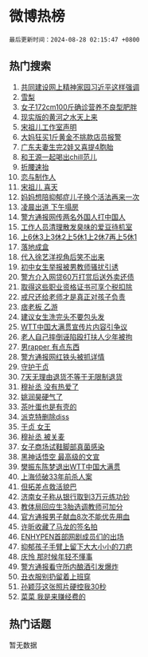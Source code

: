 # 微博热榜

`最后更新时间：2024-08-28 02:15:47 +0800`

## 热门搜索

1. [共同建设网上精神家园习近平这样强调](https://m.weibo.cn/search?containerid=100103type%3D1%26t%3D10%26q%3D%23%E5%85%B1%E5%90%8C%E5%BB%BA%E8%AE%BE%E7%BD%91%E4%B8%8A%E7%B2%BE%E7%A5%9E%E5%AE%B6%E5%9B%AD%E4%B9%A0%E8%BF%91%E5%B9%B3%E8%BF%99%E6%A0%B7%E5%BC%BA%E8%B0%83%23&stream_entry_id=51&isnewpage=1&extparam=seat%3D1%26stream_entry_id%3D51%26c_type%3D51%26cate%3D10103%26pos%3D0%26q%3D%2523%25E5%2585%25B1%25E5%2590%258C%25E5%25BB%25BA%25E8%25AE%25BE%25E7%25BD%2591%25E4%25B8%258A%25E7%25B2%25BE%25E7%25A5%259E%25E5%25AE%25B6%25E5%259B%25AD%25E4%25B9%25A0%25E8%25BF%2591%25E5%25B9%25B3%25E8%25BF%2599%25E6%25A0%25B7%25E5%25BC%25BA%25E8%25B0%2583%2523%26dgr%3D0%26filter_type%3Drealtimehot%26display_time%3D1724782545%26pre_seqid%3D172478254585991448607)
1. [雪梨](https://m.weibo.cn/search?containerid=100103type%3D1%26t%3D10%26q%3D%E9%9B%AA%E6%A2%A8&stream_entry_id=31&isnewpage=1&extparam=seat%3D1%26lcate%3D5001%26q%3D%25E9%259B%25AA%25E6%25A2%25A8%26dgr%3D0%26realpos%3D1%26c_type%3D31%26flag%3D2%26cate%3D5001%26pos%3D0%26filter_type%3Drealtimehot%26band_rank%3D1%26stream_entry_id%3D31%26display_time%3D1724782545%26pre_seqid%3D172478254585991448607)
1. [女子172cm100斤确诊营养不良型肥胖](https://m.weibo.cn/search?containerid=100103type%3D1%26t%3D10%26q%3D%23%E5%A5%B3%E5%AD%90172cm100%E6%96%A4%E7%A1%AE%E8%AF%8A%E8%90%A5%E5%85%BB%E4%B8%8D%E8%89%AF%E5%9E%8B%E8%82%A5%E8%83%96%23&stream_entry_id=31&isnewpage=1&extparam=seat%3D1%26lcate%3D5001%26q%3D%2523%25E5%25A5%25B3%25E5%25AD%2590172cm100%25E6%2596%25A4%25E7%25A1%25AE%25E8%25AF%258A%25E8%2590%25A5%25E5%2585%25BB%25E4%25B8%258D%25E8%2589%25AF%25E5%259E%258B%25E8%2582%25A5%25E8%2583%2596%2523%26dgr%3D0%26realpos%3D2%26c_type%3D31%26flag%3D0%26cate%3D5001%26pos%3D1%26filter_type%3Drealtimehot%26band_rank%3D2%26stream_entry_id%3D31%26display_time%3D1724782545%26pre_seqid%3D172478254585991448607)
1. [现实版的黄河之水天上来](https://m.weibo.cn/search?containerid=100103type%3D1%26t%3D10%26q%3D%23%E7%8E%B0%E5%AE%9E%E7%89%88%E7%9A%84%E9%BB%84%E6%B2%B3%E4%B9%8B%E6%B0%B4%E5%A4%A9%E4%B8%8A%E6%9D%A5%23&stream_entry_id=31&isnewpage=1&extparam=seat%3D1%26lcate%3D5001%26q%3D%2523%25E7%258E%25B0%25E5%25AE%259E%25E7%2589%2588%25E7%259A%2584%25E9%25BB%2584%25E6%25B2%25B3%25E4%25B9%258B%25E6%25B0%25B4%25E5%25A4%25A9%25E4%25B8%258A%25E6%259D%25A5%2523%26dgr%3D0%26realpos%3D3%26c_type%3D31%26flag%3D0%26cate%3D5001%26pos%3D2%26filter_type%3Drealtimehot%26band_rank%3D3%26stream_entry_id%3D31%26display_time%3D1724782545%26pre_seqid%3D172478254585991448607)
1. [宋祖儿工作室声明](https://m.weibo.cn/search?containerid=100103type%3D1%26t%3D10%26q%3D%E5%AE%8B%E7%A5%96%E5%84%BF%E5%B7%A5%E4%BD%9C%E5%AE%A4%E5%A3%B0%E6%98%8E&stream_entry_id=31&isnewpage=1&extparam=seat%3D1%26lcate%3D5001%26q%3D%25E5%25AE%258B%25E7%25A5%2596%25E5%2584%25BF%25E5%25B7%25A5%25E4%25BD%259C%25E5%25AE%25A4%25E5%25A3%25B0%25E6%2598%258E%26dgr%3D0%26realpos%3D4%26c_type%3D31%26flag%3D16%26cate%3D5001%26pos%3D3%26filter_type%3Drealtimehot%26band_rank%3D4%26stream_entry_id%3D31%26display_time%3D1724782545%26pre_seqid%3D172478254585991448607)
1. [大妈狂买1斤黄金不挑款店员报警](https://m.weibo.cn/search?containerid=100103type%3D1%26t%3D10%26q%3D%23%E5%A4%A7%E5%A6%88%E7%8B%82%E4%B9%B01%E6%96%A4%E9%BB%84%E9%87%91%E4%B8%8D%E6%8C%91%E6%AC%BE%E5%BA%97%E5%91%98%E6%8A%A5%E8%AD%A6%23&stream_entry_id=31&isnewpage=1&extparam=seat%3D1%26lcate%3D5001%26q%3D%2523%25E5%25A4%25A7%25E5%25A6%2588%25E7%258B%2582%25E4%25B9%25B01%25E6%2596%25A4%25E9%25BB%2584%25E9%2587%2591%25E4%25B8%258D%25E6%258C%2591%25E6%25AC%25BE%25E5%25BA%2597%25E5%2591%2598%25E6%258A%25A5%25E8%25AD%25A6%2523%26dgr%3D0%26realpos%3D5%26c_type%3D31%26flag%3D0%26cate%3D5001%26pos%3D4%26filter_type%3Drealtimehot%26band_rank%3D5%26stream_entry_id%3D31%26display_time%3D1724782545%26pre_seqid%3D172478254585991448607)
1. [广东夫妻生完2娃又喜提4胞胎](https://m.weibo.cn/search?containerid=100103type%3D1%26t%3D10%26q%3D%23%E5%B9%BF%E4%B8%9C%E5%A4%AB%E5%A6%BB%E7%94%9F%E5%AE%8C2%E5%A8%83%E5%8F%88%E5%96%9C%E6%8F%904%E8%83%9E%E8%83%8E%23&stream_entry_id=31&isnewpage=1&extparam=seat%3D1%26lcate%3D5001%26q%3D%2523%25E5%25B9%25BF%25E4%25B8%259C%25E5%25A4%25AB%25E5%25A6%25BB%25E7%2594%259F%25E5%25AE%258C2%25E5%25A8%2583%25E5%258F%2588%25E5%2596%259C%25E6%258F%25904%25E8%2583%259E%25E8%2583%258E%2523%26dgr%3D0%26realpos%3D6%26c_type%3D31%26flag%3D32768%26cate%3D5001%26pos%3D5%26filter_type%3Drealtimehot%26band_rank%3D6%26stream_entry_id%3D31%26display_time%3D1724782545%26pre_seqid%3D172478254585991448607)
1. [和王源一起喝出chill范儿](https://m.weibo.cn/search?containerid=100103type%3D1%26t%3D10%26q%3D%23%E5%92%8C%E7%8E%8B%E6%BA%90%E4%B8%80%E8%B5%B7%E5%96%9D%E5%87%BAchill%E8%8C%83%E5%84%BF%23&stream_entry_id=31&isnewpage=1&extparam=seat%3D1%26lcate%3D5001%26is_ad_pos%3D1%26q%3D%2523%25E5%2592%258C%25E7%258E%258B%25E6%25BA%2590%25E4%25B8%2580%25E8%25B5%25B7%25E5%2596%259D%25E5%2587%25BAchill%25E8%258C%2583%25E5%2584%25BF%2523%26dgr%3D0%26filter_type%3Drealtimehot%26adid%3D251600%26topic_ad%3D1%26cate%3D5001%26pos%3D6%26c_type%3D31%26band_rank%3D7%26stream_entry_id%3D31%26display_time%3D1724782545%26pre_seqid%3D172478254585991448607)
1. [折腰速抬](https://m.weibo.cn/search?containerid=100103type%3D1%26t%3D10%26q%3D%E6%8A%98%E8%85%B0%E9%80%9F%E6%8A%AC&stream_entry_id=31&isnewpage=1&extparam=seat%3D1%26lcate%3D5001%26q%3D%25E6%258A%2598%25E8%2585%25B0%25E9%2580%259F%25E6%258A%25AC%26dgr%3D0%26realpos%3D7%26c_type%3D31%26flag%3D0%26cate%3D5001%26pos%3D7%26filter_type%3Drealtimehot%26band_rank%3D7%26stream_entry_id%3D31%26display_time%3D1724782545%26pre_seqid%3D172478254585991448607)
1. [恋与制作人](https://m.weibo.cn/search?containerid=100103type%3D1%26t%3D10%26q%3D%E6%81%8B%E4%B8%8E%E5%88%B6%E4%BD%9C%E4%BA%BA&stream_entry_id=31&isnewpage=1&extparam=seat%3D1%26lcate%3D5001%26q%3D%25E6%2581%258B%25E4%25B8%258E%25E5%2588%25B6%25E4%25BD%259C%25E4%25BA%25BA%26dgr%3D0%26realpos%3D8%26c_type%3D31%26flag%3D0%26cate%3D5001%26pos%3D8%26filter_type%3Drealtimehot%26band_rank%3D8%26stream_entry_id%3D31%26display_time%3D1724782545%26pre_seqid%3D172478254585991448607)
1. [宋祖儿 喜天](https://m.weibo.cn/search?containerid=100103type%3D1%26t%3D10%26q%3D%E5%AE%8B%E7%A5%96%E5%84%BF+%E5%96%9C%E5%A4%A9&stream_entry_id=31&isnewpage=1&extparam=seat%3D1%26lcate%3D5001%26q%3D%25E5%25AE%258B%25E7%25A5%2596%25E5%2584%25BF%2520%25E5%2596%259C%25E5%25A4%25A9%26dgr%3D0%26realpos%3D9%26c_type%3D31%26flag%3D16%26cate%3D5001%26pos%3D9%26filter_type%3Drealtimehot%26band_rank%3D9%26stream_entry_id%3D31%26display_time%3D1724782545%26pre_seqid%3D172478254585991448607)
1. [妈妈想陪抑郁症儿子换个活法再来一次](https://m.weibo.cn/search?containerid=100103type%3D1%26t%3D10%26q%3D%23%E5%A6%88%E5%A6%88%E6%83%B3%E9%99%AA%E6%8A%91%E9%83%81%E7%97%87%E5%84%BF%E5%AD%90%E6%8D%A2%E4%B8%AA%E6%B4%BB%E6%B3%95%E5%86%8D%E6%9D%A5%E4%B8%80%E6%AC%A1%23&stream_entry_id=31&isnewpage=1&extparam=seat%3D1%26lcate%3D5001%26q%3D%2523%25E5%25A6%2588%25E5%25A6%2588%25E6%2583%25B3%25E9%2599%25AA%25E6%258A%2591%25E9%2583%2581%25E7%2597%2587%25E5%2584%25BF%25E5%25AD%2590%25E6%258D%25A2%25E4%25B8%25AA%25E6%25B4%25BB%25E6%25B3%2595%25E5%2586%258D%25E6%259D%25A5%25E4%25B8%2580%25E6%25AC%25A1%2523%26dgr%3D0%26realpos%3D10%26c_type%3D31%26flag%3D0%26cate%3D5001%26pos%3D10%26filter_type%3Drealtimehot%26band_rank%3D10%26stream_entry_id%3D31%26display_time%3D1724782545%26pre_seqid%3D172478254585991448607)
1. [凌晨出道 下午塌房](https://m.weibo.cn/search?containerid=100103type%3D1%26t%3D10%26q%3D%E5%87%8C%E6%99%A8%E5%87%BA%E9%81%93+%E4%B8%8B%E5%8D%88%E5%A1%8C%E6%88%BF&stream_entry_id=31&isnewpage=1&extparam=seat%3D1%26lcate%3D5001%26q%3D%25E5%2587%258C%25E6%2599%25A8%25E5%2587%25BA%25E9%2581%2593%2520%25E4%25B8%258B%25E5%258D%2588%25E5%25A1%258C%25E6%2588%25BF%26dgr%3D0%26realpos%3D11%26c_type%3D31%26flag%3D2%26cate%3D5001%26pos%3D11%26filter_type%3Drealtimehot%26band_rank%3D11%26stream_entry_id%3D31%26display_time%3D1724782545%26pre_seqid%3D172478254585991448607)
1. [警方通报网传两名外国人打中国人](https://m.weibo.cn/search?containerid=100103type%3D1%26t%3D10%26q%3D%23%E8%AD%A6%E6%96%B9%E9%80%9A%E6%8A%A5%E7%BD%91%E4%BC%A0%E4%B8%A4%E5%90%8D%E5%A4%96%E5%9B%BD%E4%BA%BA%E6%89%93%E4%B8%AD%E5%9B%BD%E4%BA%BA%23&stream_entry_id=31&isnewpage=1&extparam=seat%3D1%26lcate%3D5001%26q%3D%2523%25E8%25AD%25A6%25E6%2596%25B9%25E9%2580%259A%25E6%258A%25A5%25E7%25BD%2591%25E4%25BC%25A0%25E4%25B8%25A4%25E5%2590%258D%25E5%25A4%2596%25E5%259B%25BD%25E4%25BA%25BA%25E6%2589%2593%25E4%25B8%25AD%25E5%259B%25BD%25E4%25BA%25BA%2523%26dgr%3D0%26realpos%3D12%26c_type%3D31%26flag%3D0%26cate%3D5001%26pos%3D12%26filter_type%3Drealtimehot%26band_rank%3D12%26stream_entry_id%3D31%26display_time%3D1724782545%26pre_seqid%3D172478254585991448607)
1. [工作人员清理散发臭味的爱豆待机室](https://m.weibo.cn/search?containerid=100103type%3D1%26t%3D10%26q%3D%23%E5%B7%A5%E4%BD%9C%E4%BA%BA%E5%91%98%E6%B8%85%E7%90%86%E6%95%A3%E5%8F%91%E8%87%AD%E5%91%B3%E7%9A%84%E7%88%B1%E8%B1%86%E5%BE%85%E6%9C%BA%E5%AE%A4%23&stream_entry_id=31&isnewpage=1&extparam=seat%3D1%26lcate%3D5001%26q%3D%2523%25E5%25B7%25A5%25E4%25BD%259C%25E4%25BA%25BA%25E5%2591%2598%25E6%25B8%2585%25E7%2590%2586%25E6%2595%25A3%25E5%258F%2591%25E8%2587%25AD%25E5%2591%25B3%25E7%259A%2584%25E7%2588%25B1%25E8%25B1%2586%25E5%25BE%2585%25E6%259C%25BA%25E5%25AE%25A4%2523%26dgr%3D0%26realpos%3D13%26c_type%3D31%26flag%3D2%26cate%3D5001%26pos%3D13%26filter_type%3Drealtimehot%26band_rank%3D13%26stream_entry_id%3D31%26display_time%3D1724782545%26pre_seqid%3D172478254585991448607)
1. [上6休3上3休2上5休1上2休7再上5休1](https://m.weibo.cn/search?containerid=100103type%3D1%26t%3D10%26q%3D%23%E4%B8%8A6%E4%BC%913%E4%B8%8A3%E4%BC%912%E4%B8%8A5%E4%BC%911%E4%B8%8A2%E4%BC%917%E5%86%8D%E4%B8%8A5%E4%BC%911%23&stream_entry_id=31&isnewpage=1&extparam=seat%3D1%26lcate%3D5001%26q%3D%2523%25E4%25B8%258A6%25E4%25BC%25913%25E4%25B8%258A3%25E4%25BC%25912%25E4%25B8%258A5%25E4%25BC%25911%25E4%25B8%258A2%25E4%25BC%25917%25E5%2586%258D%25E4%25B8%258A5%25E4%25BC%25911%2523%26dgr%3D0%26realpos%3D14%26c_type%3D31%26flag%3D0%26cate%3D5001%26pos%3D14%26filter_type%3Drealtimehot%26band_rank%3D14%26stream_entry_id%3D31%26display_time%3D1724782545%26pre_seqid%3D172478254585991448607)
1. [落地成盒](https://m.weibo.cn/search?containerid=100103type%3D1%26t%3D10%26q%3D%E8%90%BD%E5%9C%B0%E6%88%90%E7%9B%92&stream_entry_id=31&isnewpage=1&extparam=seat%3D1%26lcate%3D5001%26q%3D%25E8%2590%25BD%25E5%259C%25B0%25E6%2588%2590%25E7%259B%2592%26dgr%3D0%26realpos%3D15%26c_type%3D31%26flag%3D0%26cate%3D5001%26pos%3D15%26filter_type%3Drealtimehot%26band_rank%3D15%26stream_entry_id%3D31%26display_time%3D1724782545%26pre_seqid%3D172478254585991448607)
1. [代入徐艺洋视角后笑不出来](https://m.weibo.cn/search?containerid=100103type%3D1%26t%3D10%26q%3D%E4%BB%A3%E5%85%A5%E5%BE%90%E8%89%BA%E6%B4%8B%E8%A7%86%E8%A7%92%E5%90%8E%E7%AC%91%E4%B8%8D%E5%87%BA%E6%9D%A5&stream_entry_id=31&isnewpage=1&extparam=seat%3D1%26lcate%3D5001%26q%3D%25E4%25BB%25A3%25E5%2585%25A5%25E5%25BE%2590%25E8%2589%25BA%25E6%25B4%258B%25E8%25A7%2586%25E8%25A7%2592%25E5%2590%258E%25E7%25AC%2591%25E4%25B8%258D%25E5%2587%25BA%25E6%259D%25A5%26dgr%3D0%26realpos%3D16%26c_type%3D31%26flag%3D1%26cate%3D5001%26pos%3D16%26filter_type%3Drealtimehot%26band_rank%3D16%26stream_entry_id%3D31%26display_time%3D1724782545%26pre_seqid%3D172478254585991448607)
1. [初中女生举报被男教师骚扰引诱](https://m.weibo.cn/search?containerid=100103type%3D1%26t%3D10%26q%3D%23%E5%88%9D%E4%B8%AD%E5%A5%B3%E7%94%9F%E4%B8%BE%E6%8A%A5%E8%A2%AB%E7%94%B7%E6%95%99%E5%B8%88%E9%AA%9A%E6%89%B0%E5%BC%95%E8%AF%B1%23&stream_entry_id=31&isnewpage=1&extparam=seat%3D1%26lcate%3D5001%26q%3D%2523%25E5%2588%259D%25E4%25B8%25AD%25E5%25A5%25B3%25E7%2594%259F%25E4%25B8%25BE%25E6%258A%25A5%25E8%25A2%25AB%25E7%2594%25B7%25E6%2595%2599%25E5%25B8%2588%25E9%25AA%259A%25E6%2589%25B0%25E5%25BC%2595%25E8%25AF%25B1%2523%26dgr%3D0%26realpos%3D17%26c_type%3D31%26flag%3D0%26cate%3D5001%26pos%3D17%26filter_type%3Drealtimehot%26band_rank%3D17%26stream_entry_id%3D31%26display_time%3D1724782545%26pre_seqid%3D172478254585991448607)
1. [警方介入网贷60万打赏后送外卖还债](https://m.weibo.cn/search?containerid=100103type%3D1%26t%3D10%26q%3D%23%E8%AD%A6%E6%96%B9%E4%BB%8B%E5%85%A5%E7%BD%91%E8%B4%B760%E4%B8%87%E6%89%93%E8%B5%8F%E5%90%8E%E9%80%81%E5%A4%96%E5%8D%96%E8%BF%98%E5%80%BA%23&stream_entry_id=31&isnewpage=1&extparam=seat%3D1%26lcate%3D5001%26q%3D%2523%25E8%25AD%25A6%25E6%2596%25B9%25E4%25BB%258B%25E5%2585%25A5%25E7%25BD%2591%25E8%25B4%25B760%25E4%25B8%2587%25E6%2589%2593%25E8%25B5%258F%25E5%2590%258E%25E9%2580%2581%25E5%25A4%2596%25E5%258D%2596%25E8%25BF%2598%25E5%2580%25BA%2523%26dgr%3D0%26realpos%3D18%26c_type%3D31%26flag%3D0%26cate%3D5001%26pos%3D18%26filter_type%3Drealtimehot%26band_rank%3D18%26stream_entry_id%3D31%26display_time%3D1724782545%26pre_seqid%3D172478254585991448607)
1. [取得这些职业资格证书可享个税扣除](https://m.weibo.cn/search?containerid=100103type%3D1%26t%3D10%26q%3D%23%E5%8F%96%E5%BE%97%E8%BF%99%E4%BA%9B%E8%81%8C%E4%B8%9A%E8%B5%84%E6%A0%BC%E8%AF%81%E4%B9%A6%E5%8F%AF%E4%BA%AB%E4%B8%AA%E7%A8%8E%E6%89%A3%E9%99%A4%23&stream_entry_id=31&isnewpage=1&extparam=seat%3D1%26lcate%3D5001%26q%3D%2523%25E5%258F%2596%25E5%25BE%2597%25E8%25BF%2599%25E4%25BA%259B%25E8%2581%258C%25E4%25B8%259A%25E8%25B5%2584%25E6%25A0%25BC%25E8%25AF%2581%25E4%25B9%25A6%25E5%258F%25AF%25E4%25BA%25AB%25E4%25B8%25AA%25E7%25A8%258E%25E6%2589%25A3%25E9%2599%25A4%2523%26dgr%3D0%26realpos%3D19%26c_type%3D31%26flag%3D0%26cate%3D5001%26pos%3D19%26filter_type%3Drealtimehot%26band_rank%3D19%26stream_entry_id%3D31%26display_time%3D1724782545%26pre_seqid%3D172478254585991448607)
1. [戒尺还给老师才是真正对孩子负责](https://m.weibo.cn/search?containerid=100103type%3D1%26t%3D10%26q%3D%23%E6%88%92%E5%B0%BA%E8%BF%98%E7%BB%99%E8%80%81%E5%B8%88%E6%89%8D%E6%98%AF%E7%9C%9F%E6%AD%A3%E5%AF%B9%E5%AD%A9%E5%AD%90%E8%B4%9F%E8%B4%A3%23&stream_entry_id=31&isnewpage=1&extparam=seat%3D1%26lcate%3D5001%26q%3D%2523%25E6%2588%2592%25E5%25B0%25BA%25E8%25BF%2598%25E7%25BB%2599%25E8%2580%2581%25E5%25B8%2588%25E6%2589%258D%25E6%2598%25AF%25E7%259C%259F%25E6%25AD%25A3%25E5%25AF%25B9%25E5%25AD%25A9%25E5%25AD%2590%25E8%25B4%259F%25E8%25B4%25A3%2523%26dgr%3D0%26realpos%3D20%26c_type%3D31%26flag%3D0%26cate%3D5001%26pos%3D20%26filter_type%3Drealtimehot%26band_rank%3D20%26stream_entry_id%3D31%26display_time%3D1724782545%26pre_seqid%3D172478254585991448607)
1. [痞老板 乙游](https://m.weibo.cn/search?containerid=100103type%3D1%26t%3D10%26q%3D%E7%97%9E%E8%80%81%E6%9D%BF+%E4%B9%99%E6%B8%B8&stream_entry_id=31&isnewpage=1&extparam=seat%3D1%26lcate%3D5001%26q%3D%25E7%2597%259E%25E8%2580%2581%25E6%259D%25BF%2520%25E4%25B9%2599%25E6%25B8%25B8%26dgr%3D0%26realpos%3D21%26c_type%3D31%26flag%3D0%26cate%3D5001%26pos%3D21%26filter_type%3Drealtimehot%26band_rank%3D21%26stream_entry_id%3D31%26display_time%3D1724782545%26pre_seqid%3D172478254585991448607)
1. [建议女生洗完头不要包头发](https://m.weibo.cn/search?containerid=100103type%3D1%26t%3D10%26q%3D%23%E5%BB%BA%E8%AE%AE%E5%A5%B3%E7%94%9F%E6%B4%97%E5%AE%8C%E5%A4%B4%E4%B8%8D%E8%A6%81%E5%8C%85%E5%A4%B4%E5%8F%91%23&stream_entry_id=31&isnewpage=1&extparam=seat%3D1%26lcate%3D5001%26q%3D%2523%25E5%25BB%25BA%25E8%25AE%25AE%25E5%25A5%25B3%25E7%2594%259F%25E6%25B4%2597%25E5%25AE%258C%25E5%25A4%25B4%25E4%25B8%258D%25E8%25A6%2581%25E5%258C%2585%25E5%25A4%25B4%25E5%258F%2591%2523%26dgr%3D0%26realpos%3D22%26c_type%3D31%26flag%3D0%26cate%3D5001%26pos%3D22%26filter_type%3Drealtimehot%26band_rank%3D22%26stream_entry_id%3D31%26display_time%3D1724782545%26pre_seqid%3D172478254585991448607)
1. [WTT中国大满贯宣传片内容引争议](https://m.weibo.cn/search?containerid=100103type%3D1%26t%3D10%26q%3D%23WTT%E4%B8%AD%E5%9B%BD%E5%A4%A7%E6%BB%A1%E8%B4%AF%E5%AE%A3%E4%BC%A0%E7%89%87%E5%86%85%E5%AE%B9%E5%BC%95%E4%BA%89%E8%AE%AE%23&stream_entry_id=31&isnewpage=1&extparam=seat%3D1%26lcate%3D5001%26q%3D%2523WTT%25E4%25B8%25AD%25E5%259B%25BD%25E5%25A4%25A7%25E6%25BB%25A1%25E8%25B4%25AF%25E5%25AE%25A3%25E4%25BC%25A0%25E7%2589%2587%25E5%2586%2585%25E5%25AE%25B9%25E5%25BC%2595%25E4%25BA%2589%25E8%25AE%25AE%2523%26dgr%3D0%26realpos%3D23%26c_type%3D31%26flag%3D0%26cate%3D5001%26pos%3D23%26filter_type%3Drealtimehot%26band_rank%3D23%26stream_entry_id%3D31%26display_time%3D1724782545%26pre_seqid%3D172478254585991448607)
1. [老人自己摔倒诬陷殴打扶人少年被拘](https://m.weibo.cn/search?containerid=100103type%3D1%26t%3D10%26q%3D%23%E8%80%81%E4%BA%BA%E8%87%AA%E5%B7%B1%E6%91%94%E5%80%92%E8%AF%AC%E9%99%B7%E6%AE%B4%E6%89%93%E6%89%B6%E4%BA%BA%E5%B0%91%E5%B9%B4%E8%A2%AB%E6%8B%98%23&stream_entry_id=31&isnewpage=1&extparam=seat%3D1%26lcate%3D5001%26q%3D%2523%25E8%2580%2581%25E4%25BA%25BA%25E8%2587%25AA%25E5%25B7%25B1%25E6%2591%2594%25E5%2580%2592%25E8%25AF%25AC%25E9%2599%25B7%25E6%25AE%25B4%25E6%2589%2593%25E6%2589%25B6%25E4%25BA%25BA%25E5%25B0%2591%25E5%25B9%25B4%25E8%25A2%25AB%25E6%258B%2598%2523%26dgr%3D0%26realpos%3D24%26c_type%3D31%26flag%3D0%26cate%3D5001%26pos%3D24%26filter_type%3Drealtimehot%26band_rank%3D24%26stream_entry_id%3D31%26display_time%3D1724782545%26pre_seqid%3D172478254585991448607)
1. [男rapper 有点东西](https://m.weibo.cn/search?containerid=100103type%3D1%26t%3D10%26q%3D%E7%94%B7rapper+%E6%9C%89%E7%82%B9%E4%B8%9C%E8%A5%BF&stream_entry_id=31&isnewpage=1&extparam=seat%3D1%26lcate%3D5001%26q%3D%25E7%2594%25B7rapper%2520%25E6%259C%2589%25E7%2582%25B9%25E4%25B8%259C%25E8%25A5%25BF%26dgr%3D0%26realpos%3D25%26c_type%3D31%26flag%3D0%26cate%3D5001%26pos%3D25%26filter_type%3Drealtimehot%26band_rank%3D25%26stream_entry_id%3D31%26display_time%3D1724782545%26pre_seqid%3D172478254585991448607)
1. [警方通报网红铁头被抓详情](https://m.weibo.cn/search?containerid=100103type%3D1%26t%3D10%26q%3D%23%E8%AD%A6%E6%96%B9%E9%80%9A%E6%8A%A5%E7%BD%91%E7%BA%A2%E9%93%81%E5%A4%B4%E8%A2%AB%E6%8A%93%E8%AF%A6%E6%83%85%23&stream_entry_id=31&isnewpage=1&extparam=seat%3D1%26lcate%3D5001%26q%3D%2523%25E8%25AD%25A6%25E6%2596%25B9%25E9%2580%259A%25E6%258A%25A5%25E7%25BD%2591%25E7%25BA%25A2%25E9%2593%2581%25E5%25A4%25B4%25E8%25A2%25AB%25E6%258A%2593%25E8%25AF%25A6%25E6%2583%2585%2523%26dgr%3D0%26realpos%3D26%26c_type%3D31%26flag%3D0%26cate%3D5001%26pos%3D26%26filter_type%3Drealtimehot%26band_rank%3D26%26stream_entry_id%3D31%26display_time%3D1724782545%26pre_seqid%3D172478254585991448607)
1. [守护于贞](https://m.weibo.cn/search?containerid=100103type%3D1%26t%3D10%26q%3D%E5%AE%88%E6%8A%A4%E4%BA%8E%E8%B4%9E&stream_entry_id=31&isnewpage=1&extparam=seat%3D1%26lcate%3D5001%26q%3D%25E5%25AE%2588%25E6%258A%25A4%25E4%25BA%258E%25E8%25B4%259E%26dgr%3D0%26realpos%3D27%26c_type%3D31%26flag%3D0%26cate%3D5001%26pos%3D27%26filter_type%3Drealtimehot%26band_rank%3D27%26stream_entry_id%3D31%26display_time%3D1724782545%26pre_seqid%3D172478254585991448607)
1. [7天无理由退货不等于无限制退货](https://m.weibo.cn/search?containerid=100103type%3D1%26t%3D10%26q%3D%237%E5%A4%A9%E6%97%A0%E7%90%86%E7%94%B1%E9%80%80%E8%B4%A7%E4%B8%8D%E7%AD%89%E4%BA%8E%E6%97%A0%E9%99%90%E5%88%B6%E9%80%80%E8%B4%A7%23&stream_entry_id=31&isnewpage=1&extparam=seat%3D1%26lcate%3D5001%26q%3D%25237%25E5%25A4%25A9%25E6%2597%25A0%25E7%2590%2586%25E7%2594%25B1%25E9%2580%2580%25E8%25B4%25A7%25E4%25B8%258D%25E7%25AD%2589%25E4%25BA%258E%25E6%2597%25A0%25E9%2599%2590%25E5%2588%25B6%25E9%2580%2580%25E8%25B4%25A7%2523%26dgr%3D0%26realpos%3D28%26c_type%3D31%26flag%3D0%26cate%3D5001%26pos%3D28%26filter_type%3Drealtimehot%26band_rank%3D28%26stream_entry_id%3D31%26display_time%3D1724782545%26pre_seqid%3D172478254585991448607)
1. [穆祉丞 没有热爱了](https://m.weibo.cn/search?containerid=100103type%3D1%26t%3D10%26q%3D%E7%A9%86%E7%A5%89%E4%B8%9E+%E6%B2%A1%E6%9C%89%E7%83%AD%E7%88%B1%E4%BA%86&stream_entry_id=31&isnewpage=1&extparam=seat%3D1%26lcate%3D5001%26q%3D%25E7%25A9%2586%25E7%25A5%2589%25E4%25B8%259E%2520%25E6%25B2%25A1%25E6%259C%2589%25E7%2583%25AD%25E7%2588%25B1%25E4%25BA%2586%26dgr%3D0%26realpos%3D29%26c_type%3D31%26flag%3D0%26cate%3D5001%26pos%3D29%26filter_type%3Drealtimehot%26band_rank%3D29%26stream_entry_id%3D31%26display_time%3D1724782545%26pre_seqid%3D172478254585991448607)
1. [姚润昊硬气了](https://m.weibo.cn/search?containerid=100103type%3D1%26t%3D10%26q%3D%E5%A7%9A%E6%B6%A6%E6%98%8A%E7%A1%AC%E6%B0%94%E4%BA%86&stream_entry_id=31&isnewpage=1&extparam=seat%3D1%26lcate%3D5001%26q%3D%25E5%25A7%259A%25E6%25B6%25A6%25E6%2598%258A%25E7%25A1%25AC%25E6%25B0%2594%25E4%25BA%2586%26dgr%3D0%26realpos%3D30%26c_type%3D31%26flag%3D0%26cate%3D5001%26pos%3D30%26filter_type%3Drealtimehot%26band_rank%3D30%26stream_entry_id%3D31%26display_time%3D1724782545%26pre_seqid%3D172478254585991448607)
1. [茶叶蛋也是有壳的](https://m.weibo.cn/search?containerid=100103type%3D1%26t%3D10%26q%3D%E8%8C%B6%E5%8F%B6%E8%9B%8B%E4%B9%9F%E6%98%AF%E6%9C%89%E5%A3%B3%E7%9A%84&stream_entry_id=31&isnewpage=1&extparam=seat%3D1%26lcate%3D5001%26q%3D%25E8%258C%25B6%25E5%258F%25B6%25E8%259B%258B%25E4%25B9%259F%25E6%2598%25AF%25E6%259C%2589%25E5%25A3%25B3%25E7%259A%2584%26dgr%3D0%26realpos%3D31%26c_type%3D31%26flag%3D0%26cate%3D5001%26pos%3D31%26filter_type%3Drealtimehot%26band_rank%3D31%26stream_entry_id%3D31%26display_time%3D1724782545%26pre_seqid%3D172478254585991448607)
1. [派克特删除diss](https://m.weibo.cn/search?containerid=100103type%3D1%26t%3D10%26q%3D%E6%B4%BE%E5%85%8B%E7%89%B9%E5%88%A0%E9%99%A4diss&stream_entry_id=31&isnewpage=1&extparam=seat%3D1%26lcate%3D5001%26q%3D%25E6%25B4%25BE%25E5%2585%258B%25E7%2589%25B9%25E5%2588%25A0%25E9%2599%25A4diss%26dgr%3D0%26realpos%3D32%26c_type%3D31%26flag%3D0%26cate%3D5001%26pos%3D32%26filter_type%3Drealtimehot%26band_rank%3D32%26stream_entry_id%3D31%26display_time%3D1724782545%26pre_seqid%3D172478254585991448607)
1. [于贞 女王](https://m.weibo.cn/search?containerid=100103type%3D1%26t%3D10%26q%3D%E4%BA%8E%E8%B4%9E+%E5%A5%B3%E7%8E%8B&stream_entry_id=31&isnewpage=1&extparam=seat%3D1%26lcate%3D5001%26q%3D%25E4%25BA%258E%25E8%25B4%259E%2520%25E5%25A5%25B3%25E7%258E%258B%26dgr%3D0%26realpos%3D33%26c_type%3D31%26flag%3D0%26cate%3D5001%26pos%3D33%26filter_type%3Drealtimehot%26band_rank%3D33%26stream_entry_id%3D31%26display_time%3D1724782545%26pre_seqid%3D172478254585991448607)
1. [穆祉丞 被关麦](https://m.weibo.cn/search?containerid=100103type%3D1%26t%3D10%26q%3D%E7%A9%86%E7%A5%89%E4%B8%9E+%E8%A2%AB%E5%85%B3%E9%BA%A6&stream_entry_id=31&isnewpage=1&extparam=seat%3D1%26lcate%3D5001%26q%3D%25E7%25A9%2586%25E7%25A5%2589%25E4%25B8%259E%2520%25E8%25A2%25AB%25E5%2585%25B3%25E9%25BA%25A6%26dgr%3D0%26realpos%3D34%26c_type%3D31%26flag%3D0%26cate%3D5001%26pos%3D34%26filter_type%3Drealtimehot%26band_rank%3D34%26stream_entry_id%3D31%26display_time%3D1724782545%26pre_seqid%3D172478254585991448607)
1. [女子商场试鞋脚部真菌感染](https://m.weibo.cn/search?containerid=100103type%3D1%26t%3D10%26q%3D%23%E5%A5%B3%E5%AD%90%E5%95%86%E5%9C%BA%E8%AF%95%E9%9E%8B%E8%84%9A%E9%83%A8%E7%9C%9F%E8%8F%8C%E6%84%9F%E6%9F%93%23&stream_entry_id=31&isnewpage=1&extparam=seat%3D1%26lcate%3D5001%26q%3D%2523%25E5%25A5%25B3%25E5%25AD%2590%25E5%2595%2586%25E5%259C%25BA%25E8%25AF%2595%25E9%259E%258B%25E8%2584%259A%25E9%2583%25A8%25E7%259C%259F%25E8%258F%258C%25E6%2584%259F%25E6%259F%2593%2523%26dgr%3D0%26realpos%3D35%26c_type%3D31%26flag%3D0%26cate%3D5001%26pos%3D35%26filter_type%3Drealtimehot%26band_rank%3D35%26stream_entry_id%3D31%26display_time%3D1724782545%26pre_seqid%3D172478254585991448607)
1. [黑神话悟空 最高级的文宣](https://m.weibo.cn/search?containerid=100103type%3D1%26t%3D10%26q%3D%E9%BB%91%E7%A5%9E%E8%AF%9D%E6%82%9F%E7%A9%BA+%E6%9C%80%E9%AB%98%E7%BA%A7%E7%9A%84%E6%96%87%E5%AE%A3&stream_entry_id=31&isnewpage=1&extparam=seat%3D1%26lcate%3D5001%26q%3D%25E9%25BB%2591%25E7%25A5%259E%25E8%25AF%259D%25E6%2582%259F%25E7%25A9%25BA%2520%25E6%259C%2580%25E9%25AB%2598%25E7%25BA%25A7%25E7%259A%2584%25E6%2596%2587%25E5%25AE%25A3%26dgr%3D0%26realpos%3D36%26c_type%3D31%26flag%3D0%26cate%3D5001%26pos%3D36%26filter_type%3Drealtimehot%26band_rank%3D36%26stream_entry_id%3D31%26display_time%3D1724782545%26pre_seqid%3D172478254585991448607)
1. [樊振东陈梦退出WTT中国大满贯](https://m.weibo.cn/search?containerid=100103type%3D1%26t%3D10%26q%3D%23%E6%A8%8A%E6%8C%AF%E4%B8%9C%E9%99%88%E6%A2%A6%E9%80%80%E5%87%BAWTT%E4%B8%AD%E5%9B%BD%E5%A4%A7%E6%BB%A1%E8%B4%AF%23&stream_entry_id=31&isnewpage=1&extparam=seat%3D1%26lcate%3D5001%26q%3D%2523%25E6%25A8%258A%25E6%258C%25AF%25E4%25B8%259C%25E9%2599%2588%25E6%25A2%25A6%25E9%2580%2580%25E5%2587%25BAWTT%25E4%25B8%25AD%25E5%259B%25BD%25E5%25A4%25A7%25E6%25BB%25A1%25E8%25B4%25AF%2523%26dgr%3D0%26realpos%3D37%26c_type%3D31%26flag%3D0%26cate%3D5001%26pos%3D37%26filter_type%3Drealtimehot%26band_rank%3D37%26stream_entry_id%3D31%26display_time%3D1724782545%26pre_seqid%3D172478254585991448607)
1. [上海侦破33年前杀人案](https://m.weibo.cn/search?containerid=100103type%3D1%26t%3D10%26q%3D%23%E4%B8%8A%E6%B5%B7%E4%BE%A6%E7%A0%B433%E5%B9%B4%E5%89%8D%E6%9D%80%E4%BA%BA%E6%A1%88%23&stream_entry_id=31&isnewpage=1&extparam=seat%3D1%26lcate%3D5001%26q%3D%2523%25E4%25B8%258A%25E6%25B5%25B7%25E4%25BE%25A6%25E7%25A0%25B433%25E5%25B9%25B4%25E5%2589%258D%25E6%259D%2580%25E4%25BA%25BA%25E6%25A1%2588%2523%26dgr%3D0%26realpos%3D38%26c_type%3D31%26flag%3D0%26cate%3D5001%26pos%3D38%26filter_type%3Drealtimehot%26band_rank%3D38%26stream_entry_id%3D31%26display_time%3D1724782545%26pre_seqid%3D172478254585991448607)
1. [但拓差点救活貌巴](https://m.weibo.cn/search?containerid=100103type%3D1%26t%3D10%26q%3D%E4%BD%86%E6%8B%93%E5%B7%AE%E7%82%B9%E6%95%91%E6%B4%BB%E8%B2%8C%E5%B7%B4&stream_entry_id=31&isnewpage=1&extparam=seat%3D1%26lcate%3D5001%26q%3D%25E4%25BD%2586%25E6%258B%2593%25E5%25B7%25AE%25E7%2582%25B9%25E6%2595%2591%25E6%25B4%25BB%25E8%25B2%258C%25E5%25B7%25B4%26dgr%3D0%26realpos%3D39%26c_type%3D31%26flag%3D0%26cate%3D5001%26pos%3D39%26filter_type%3Drealtimehot%26band_rank%3D39%26stream_entry_id%3D31%26display_time%3D1724782545%26pre_seqid%3D172478254585991448607)
1. [济南女子称从银行取到3万元练功钞](https://m.weibo.cn/search?containerid=100103type%3D1%26t%3D10%26q%3D%23%E6%B5%8E%E5%8D%97%E5%A5%B3%E5%AD%90%E7%A7%B0%E4%BB%8E%E9%93%B6%E8%A1%8C%E5%8F%96%E5%88%B03%E4%B8%87%E5%85%83%E7%BB%83%E5%8A%9F%E9%92%9E%23&stream_entry_id=31&isnewpage=1&extparam=seat%3D1%26lcate%3D5001%26q%3D%2523%25E6%25B5%258E%25E5%258D%2597%25E5%25A5%25B3%25E5%25AD%2590%25E7%25A7%25B0%25E4%25BB%258E%25E9%2593%25B6%25E8%25A1%258C%25E5%258F%2596%25E5%2588%25B03%25E4%25B8%2587%25E5%2585%2583%25E7%25BB%2583%25E5%258A%259F%25E9%2592%259E%2523%26dgr%3D0%26realpos%3D40%26c_type%3D31%26flag%3D0%26cate%3D5001%26pos%3D40%26filter_type%3Drealtimehot%26band_rank%3D40%26stream_entry_id%3D31%26display_time%3D1724782545%26pre_seqid%3D172478254585991448607)
1. [教体局回应生3胎选调教师可加分](https://m.weibo.cn/search?containerid=100103type%3D1%26t%3D10%26q%3D%23%E6%95%99%E4%BD%93%E5%B1%80%E5%9B%9E%E5%BA%94%E7%94%9F3%E8%83%8E%E9%80%89%E8%B0%83%E6%95%99%E5%B8%88%E5%8F%AF%E5%8A%A0%E5%88%86%23&stream_entry_id=31&isnewpage=1&extparam=seat%3D1%26lcate%3D5001%26q%3D%2523%25E6%2595%2599%25E4%25BD%2593%25E5%25B1%2580%25E5%259B%259E%25E5%25BA%2594%25E7%2594%259F3%25E8%2583%258E%25E9%2580%2589%25E8%25B0%2583%25E6%2595%2599%25E5%25B8%2588%25E5%258F%25AF%25E5%258A%25A0%25E5%2588%2586%2523%26dgr%3D0%26realpos%3D41%26c_type%3D31%26flag%3D0%26cate%3D5001%26pos%3D41%26filter_type%3Drealtimehot%26band_rank%3D41%26stream_entry_id%3D31%26display_time%3D1724782545%26pre_seqid%3D172478254585991448607)
1. [官方通报男子献血8次不能优先用血](https://m.weibo.cn/search?containerid=100103type%3D1%26t%3D10%26q%3D%23%E5%AE%98%E6%96%B9%E9%80%9A%E6%8A%A5%E7%94%B7%E5%AD%90%E7%8C%AE%E8%A1%808%E6%AC%A1%E4%B8%8D%E8%83%BD%E4%BC%98%E5%85%88%E7%94%A8%E8%A1%80%23&stream_entry_id=31&isnewpage=1&extparam=seat%3D1%26lcate%3D5001%26q%3D%2523%25E5%25AE%2598%25E6%2596%25B9%25E9%2580%259A%25E6%258A%25A5%25E7%2594%25B7%25E5%25AD%2590%25E7%258C%25AE%25E8%25A1%25808%25E6%25AC%25A1%25E4%25B8%258D%25E8%2583%25BD%25E4%25BC%2598%25E5%2585%2588%25E7%2594%25A8%25E8%25A1%2580%2523%26dgr%3D0%26realpos%3D42%26c_type%3D31%26flag%3D0%26cate%3D5001%26pos%3D42%26filter_type%3Drealtimehot%26band_rank%3D42%26stream_entry_id%3D31%26display_time%3D1724782545%26pre_seqid%3D172478254585991448607)
1. [许昕收藏了马龙的签名拍](https://m.weibo.cn/search?containerid=100103type%3D1%26t%3D10%26q%3D%23%E8%AE%B8%E6%98%95%E6%94%B6%E8%97%8F%E4%BA%86%E9%A9%AC%E9%BE%99%E7%9A%84%E7%AD%BE%E5%90%8D%E6%8B%8D%23&stream_entry_id=31&isnewpage=1&extparam=seat%3D1%26lcate%3D5001%26q%3D%2523%25E8%25AE%25B8%25E6%2598%2595%25E6%2594%25B6%25E8%2597%258F%25E4%25BA%2586%25E9%25A9%25AC%25E9%25BE%2599%25E7%259A%2584%25E7%25AD%25BE%25E5%2590%258D%25E6%258B%258D%2523%26dgr%3D0%26realpos%3D43%26c_type%3D31%26flag%3D0%26cate%3D5001%26pos%3D43%26filter_type%3Drealtimehot%26band_rank%3D43%26stream_entry_id%3D31%26display_time%3D1724782545%26pre_seqid%3D172478254585991448607)
1. [ENHYPEN首部网剧成员们的出场](https://m.weibo.cn/search?containerid=100103type%3D1%26t%3D10%26q%3DENHYPEN%E9%A6%96%E9%83%A8%E7%BD%91%E5%89%A7%E6%88%90%E5%91%98%E4%BB%AC%E7%9A%84%E5%87%BA%E5%9C%BA&stream_entry_id=31&isnewpage=1&extparam=seat%3D1%26lcate%3D5001%26q%3DENHYPEN%25E9%25A6%2596%25E9%2583%25A8%25E7%25BD%2591%25E5%2589%25A7%25E6%2588%2590%25E5%2591%2598%25E4%25BB%25AC%25E7%259A%2584%25E5%2587%25BA%25E5%259C%25BA%26dgr%3D0%26realpos%3D44%26c_type%3D31%26flag%3D1%26cate%3D5001%26pos%3D44%26filter_type%3Drealtimehot%26band_rank%3D44%26stream_entry_id%3D31%26display_time%3D1724782545%26pre_seqid%3D172478254585991448607)
1. [抑郁孩子手臂上留下大大小小的刀疤](https://m.weibo.cn/search?containerid=100103type%3D1%26t%3D10%26q%3D%23%E6%8A%91%E9%83%81%E5%AD%A9%E5%AD%90%E6%89%8B%E8%87%82%E4%B8%8A%E7%95%99%E4%B8%8B%E5%A4%A7%E5%A4%A7%E5%B0%8F%E5%B0%8F%E7%9A%84%E5%88%80%E7%96%A4%23&stream_entry_id=31&isnewpage=1&extparam=seat%3D1%26lcate%3D5001%26q%3D%2523%25E6%258A%2591%25E9%2583%2581%25E5%25AD%25A9%25E5%25AD%2590%25E6%2589%258B%25E8%2587%2582%25E4%25B8%258A%25E7%2595%2599%25E4%25B8%258B%25E5%25A4%25A7%25E5%25A4%25A7%25E5%25B0%258F%25E5%25B0%258F%25E7%259A%2584%25E5%2588%2580%25E7%2596%25A4%2523%26dgr%3D0%26realpos%3D45%26c_type%3D31%26flag%3D0%26cate%3D5001%26pos%3D45%26filter_type%3Drealtimehot%26band_rank%3D45%26stream_entry_id%3D31%26display_time%3D1724782545%26pre_seqid%3D172478254585991448607)
1. [庆怜 那时候年轻不懂事](https://m.weibo.cn/search?containerid=100103type%3D1%26t%3D10%26q%3D%E5%BA%86%E6%80%9C+%E9%82%A3%E6%97%B6%E5%80%99%E5%B9%B4%E8%BD%BB%E4%B8%8D%E6%87%82%E4%BA%8B&stream_entry_id=31&isnewpage=1&extparam=seat%3D1%26lcate%3D5001%26q%3D%25E5%25BA%2586%25E6%2580%259C%2520%25E9%2582%25A3%25E6%2597%25B6%25E5%2580%2599%25E5%25B9%25B4%25E8%25BD%25BB%25E4%25B8%258D%25E6%2587%2582%25E4%25BA%258B%26dgr%3D0%26realpos%3D46%26c_type%3D31%26flag%3D0%26cate%3D5001%26pos%3D46%26filter_type%3Drealtimehot%26band_rank%3D46%26stream_entry_id%3D31%26display_time%3D1724782545%26pre_seqid%3D172478254585991448607)
1. [警方通报看守所内酿酒引发爆炸](https://m.weibo.cn/search?containerid=100103type%3D1%26t%3D10%26q%3D%23%E8%AD%A6%E6%96%B9%E9%80%9A%E6%8A%A5%E7%9C%8B%E5%AE%88%E6%89%80%E5%86%85%E9%85%BF%E9%85%92%E5%BC%95%E5%8F%91%E7%88%86%E7%82%B8%23&stream_entry_id=31&isnewpage=1&extparam=seat%3D1%26lcate%3D5001%26q%3D%2523%25E8%25AD%25A6%25E6%2596%25B9%25E9%2580%259A%25E6%258A%25A5%25E7%259C%258B%25E5%25AE%2588%25E6%2589%2580%25E5%2586%2585%25E9%2585%25BF%25E9%2585%2592%25E5%25BC%2595%25E5%258F%2591%25E7%2588%2586%25E7%2582%25B8%2523%26dgr%3D0%26realpos%3D47%26c_type%3D31%26flag%3D0%26cate%3D5001%26pos%3D47%26filter_type%3Drealtimehot%26band_rank%3D47%26stream_entry_id%3D31%26display_time%3D1724782545%26pre_seqid%3D172478254585991448607)
1. [丑衣服别扔留着上班穿](https://m.weibo.cn/search?containerid=100103type%3D1%26t%3D10%26q%3D%E4%B8%91%E8%A1%A3%E6%9C%8D%E5%88%AB%E6%89%94%E7%95%99%E7%9D%80%E4%B8%8A%E7%8F%AD%E7%A9%BF&stream_entry_id=31&isnewpage=1&extparam=seat%3D1%26lcate%3D5001%26q%3D%25E4%25B8%2591%25E8%25A1%25A3%25E6%259C%258D%25E5%2588%25AB%25E6%2589%2594%25E7%2595%2599%25E7%259D%2580%25E4%25B8%258A%25E7%258F%25AD%25E7%25A9%25BF%26dgr%3D0%26realpos%3D48%26c_type%3D31%26flag%3D0%26cate%3D5001%26pos%3D48%26filter_type%3Drealtimehot%26band_rank%3D48%26stream_entry_id%3D31%26display_time%3D1724782545%26pre_seqid%3D172478254585991448607)
1. [孙颖莎这张照片硬控我30秒](https://m.weibo.cn/search?containerid=100103type%3D1%26t%3D10%26q%3D%23%E5%AD%99%E9%A2%96%E8%8E%8E%E8%BF%99%E5%BC%A0%E7%85%A7%E7%89%87%E7%A1%AC%E6%8E%A7%E6%88%9130%E7%A7%92%23&stream_entry_id=31&isnewpage=1&extparam=seat%3D1%26lcate%3D5001%26q%3D%2523%25E5%25AD%2599%25E9%25A2%2596%25E8%258E%258E%25E8%25BF%2599%25E5%25BC%25A0%25E7%2585%25A7%25E7%2589%2587%25E7%25A1%25AC%25E6%258E%25A7%25E6%2588%259130%25E7%25A7%2592%2523%26dgr%3D0%26realpos%3D49%26c_type%3D31%26flag%3D0%26cate%3D5001%26pos%3D49%26filter_type%3Drealtimehot%26band_rank%3D49%26stream_entry_id%3D31%26display_time%3D1724782545%26pre_seqid%3D172478254585991448607)
1. [菜菜 我是来赚经费的](https://m.weibo.cn/search?containerid=100103type%3D1%26t%3D10%26q%3D%E8%8F%9C%E8%8F%9C+%E6%88%91%E6%98%AF%E6%9D%A5%E8%B5%9A%E7%BB%8F%E8%B4%B9%E7%9A%84&stream_entry_id=31&isnewpage=1&extparam=seat%3D1%26lcate%3D5001%26q%3D%25E8%258F%259C%25E8%258F%259C%2520%25E6%2588%2591%25E6%2598%25AF%25E6%259D%25A5%25E8%25B5%259A%25E7%25BB%258F%25E8%25B4%25B9%25E7%259A%2584%26dgr%3D0%26realpos%3D50%26c_type%3D31%26flag%3D0%26cate%3D5001%26pos%3D50%26filter_type%3Drealtimehot%26band_rank%3D50%26stream_entry_id%3D31%26display_time%3D1724782545%26pre_seqid%3D172478254585991448607)

## 热门话题

暂无数据
